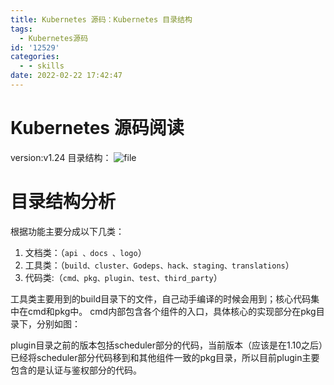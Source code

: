 ```yaml
---
title: Kubernetes 源码：Kubernetes 目录结构
tags:
  - Kubernetes源码
id: '12529'
categories:
  - - skills
date: 2022-02-22 17:42:47
---
```


# Kubernetes 源码阅读

version:v1.24 目录结构： ![file](https://www.52ynn.top/wp-content/uploads/2022/02/6214aa9a32e73.png)

# 目录结构分析

根据功能主要分成以下几类：

1.  文档类：（`api 、docs 、logo`）
2.  工具类：（`build、cluster、Godeps、hack、staging、translations`）
3.  代码类:（`cmd、pkg、plugin、test、third_party`）

工具类主要用到的build目录下的文件，自己动手编译的时候会用到；核心代码集中在cmd和pkg中。 cmd内部包含各个组件的入口，具体核心的实现部分在pkg目录下，分别如图：

plugin目录之前的版本包括scheduler部分的代码，当前版本（应该是在1.10之后）已经将scheduler部分代码移到和其他组件一致的pkg目录，所以目前plugin主要包含的是认证与鉴权部分的代码。